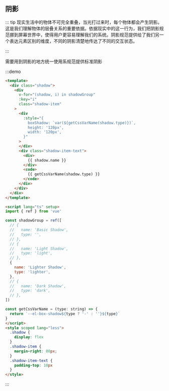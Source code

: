 ##  阴影
::: tip
现实生活中的物体不可完全重叠，当光打过来时，每个物体都会产生阴影。这是我们理解物体的层叠关系的重要依据。依据现实中的这一行为，我们把阴影规范挪到屏幕世界中，使得用户更容易理解我们的系统。阴影规范提供给了我们另一个表达元素区别的维度，不同的阴影清楚地传达了不同的交互状态。

:::


需要用到阴影的地方统一使用系规范提供标准阴影

:::demo  

```html
<template>
  <div class="shadow">
    <div
      v-for="(shadow, i) in shadowGroup"
      :key="i"
      class="shadow-item"
    >
      <div
        :style="{
          boxShadow: `var(${getCssVarName(shadow.type)})`,
          height: '120px',
          width: '120px',
        }"
      >
      </div>
      <div class="shadow-item-text">
        <div>
          {{ shadow.name }}
        </div>
        <code>
          {{ getCssVarName(shadow.type) }}
        </code>
      </div>
    </div>
  </div>
</template>

<script lang="ts" setup>
import { ref } from 'vue'

const shadowGroup = ref([
  // {
  //   name: 'Basic Shadow',
  //   type: '',
  // },
  // {
  //   name: 'Light Shadow',
  //   type: 'light',
  // },
  {
    name: 'Lighter Shadow',
    type: 'lighter',
  },
  // {
  //   name: 'Dark Shadow',
  //   type: 'dark',
  // },
])

const getCssVarName = (type: string) => {
  return `--el-box-shadow${type ? '-' : ''}${type}`
}
</script>
<style scoped lang="less">
  .shadow {
    display: flex
  }
  .shadow-item {
    margin-right: 80px;
  }
  .shadow-item-text {
    padding-top: 10px
  }
</style>
```
:::
